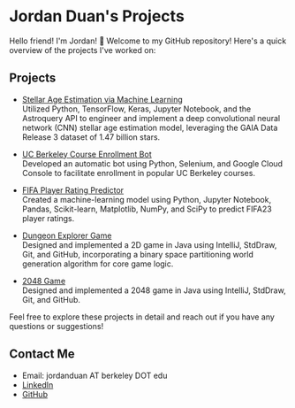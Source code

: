 # Jordan Duan's Projects

Hello friend! I'm Jordan! 🖖 Welcome to my GitHub repository! Here's a quick overview of the projects I've worked on:

## Projects
- [Stellar Age Estimation via Machine Learning](https://github.com/jordan-duan/stellar-age-estimation-via-ml)  
  Utilized Python, TensorFlow, Keras, Jupyter Notebook, and the Astroquery API to engineer and implement a deep convolutional neural network (CNN) stellar age estimation model, leveraging the GAIA Data Release 3 dataset of 1.47 billion stars.

- [UC Berkeley Course Enrollment Bot](https://github.com/jordan-duan/cal-course-enrollment-bot/)  
  Developed an automatic bot using Python, Selenium, and Google Cloud Console to facilitate enrollment in popular UC Berkeley courses.

- [FIFA Player Rating Predictor](https://github.com/jordan-duan/fifaratingpredictor)  
  Created a machine-learning model using Python, Jupyter Notebook, Pandas, Scikit-learn, Matplotlib, NumPy, and SciPy to predict FIFA23 player ratings.

- [Dungeon Explorer Game](https://github.com/jordan-duan/dungeonexplorer)  
  Designed and implemented a 2D game in Java using IntelliJ, StdDraw, Git, and GitHub, incorporating a binary space partitioning world generation algorithm for core game logic.

- [2048 Game]()  
  Designed and implemented a 2048 game in Java using IntelliJ, StdDraw, Git, and GitHub.

Feel free to explore these projects in detail and reach out if you have any questions or suggestions! 

## Contact Me
- Email: jordanduan AT berkeley DOT edu
- [LinkedIn](https://www.linkedin.com/in/jordan-duan)
- [GitHub](https://github.com/jordan-duan)
